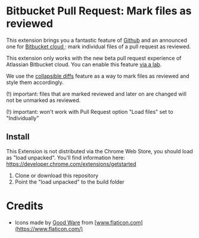 # Bitbucket Pull Request: Mark files as reviewed

This extension brings you a fantastic feature of [Github](https://github.blog/2019-07-01-mark-files-as-viewed/) and an announced one for [Bitbucket cloud
](https://jira.atlassian.com/browse/BCLOUD-19679): mark individual files of a pull request as reviewed.

This extension only works with the new beta pull request experience of Atlassian Bitbucket cloud. You can enable this feature [via a lab](https://bitbucket.org/blog/bitbuckets-new-code-review-offers-reviewers-a-fast-track-to-approving-changes).

We use the [collapsible diffs](https://support.atlassian.com/bitbucket-cloud/docs/try-the-new-pull-request-experience-in-bitbucket/#ThenewpullrequestexperienceinBitbucket-Collapsiblediffs) feature as a way to mark files as reviewed and style them accordingly.

(!) important: files that are marked reviewed and later on are changed will not be unmarked as reviewed.

(!) important: won't work with Pull Request option "Load files" set to "Individually"

## Install

This Extension is not distributed via the Chrome Web Store, you should load as "load unpacked". You'll find information here: https://developer.chrome.com/extensions/getstarted

1. Clone or download this repository
1. Point the "load unpacked" to the build folder

# Credits

- Icons made by [Good Ware](https://www.flaticon.com/free-icon/results_1086912?term=checklist&page=1&position=41&related_item_id=1086912) from [www.flaticon.com](https://www.flaticon.com/)
